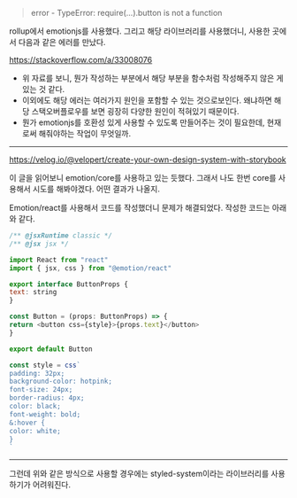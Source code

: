 > error - TypeError: require(...).button is not a function

rollup에서 emotionjs를 사용했다. 그리고 해당 라이브러리를 사용했더니, 사용한 곳에서 다음과 같은 에러를 만났다. 

https://stackoverflow.com/a/33008076

- 위 자료를 보니, 뭔가 작성하는 부분에서 해당 부분을 함수처럼 작성해주지 않은 게 있는 것 같다. 
- 이외에도 해당 에러는 여러가지 원인을 포함할 수 있는 것으로보인다. 왜냐하면 해당 스택오버플로우를 보면 굉장히 다양한 원인이 적혀있기 때문이다. 
- 뭔가 emotionjs를 호환성 있게 사용할 수 있도록 만들어주는 것이 필요한데, 현재로써 해줘야하는 작업이 무엇일까. 


---

https://velog.io/@velopert/create-your-own-design-system-with-storybook

이 글을 읽어보니 emotion/core를 사용하고 있는 듯했다. 그래서 나도 한번 core를 사용해서 시도를 해봐야겠다. 어떤 결과가 나올지. 

Emotion/react를 사용해서 코드를 작성했더니 문제가 해결되었다. 
작성한 코드는 아래와 같다. 

```js
/** @jsxRuntime classic */
/** @jsx jsx */

import React from "react"
import { jsx, css } from "@emotion/react"

export interface ButtonProps {
text: string
}

const Button = (props: ButtonProps) => {
return <button css={style}>{props.text}</button>
}

export default Button

const style = css`
padding: 32px;
background-color: hotpink;
font-size: 24px;
border-radius: 4px;
color: black;
font-weight: bold;
&:hover {
color: white;
}
`
```


---
그런데 위와 같은 방식으로 사용할 경우에는 styled-system이라는 라이브러리를 사용하기가 어려워진다. 